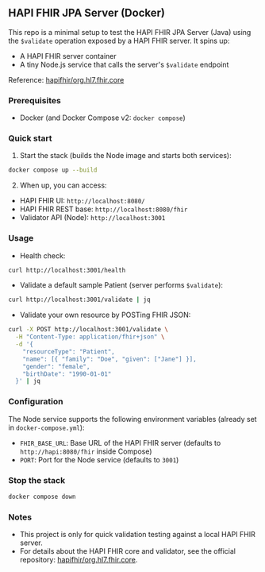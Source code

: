## HAPI FHIR JPA Server (Docker)

This repo is a minimal setup to test the HAPI FHIR JPA Server (Java) using the `$validate` operation exposed by a HAPI FHIR server. It spins up:

- A HAPI FHIR server container
- A tiny Node.js service that calls the server's `$validate` endpoint

Reference: [hapifhir/org.hl7.fhir.core](https://github.com/hapifhir/org.hl7.fhir.core)

### Prerequisites

- Docker (and Docker Compose v2: `docker compose`)

### Quick start

1) Start the stack (builds the Node image and starts both services):

```bash
docker compose up --build
```

2) When up, you can access:

- HAPI FHIR UI: `http://localhost:8080/`
- HAPI FHIR REST base: `http://localhost:8080/fhir`
- Validator API (Node): `http://localhost:3001`

### Usage

- Health check:

```bash
curl http://localhost:3001/health
```

- Validate a default sample Patient (server performs `$validate`):

```bash
curl http://localhost:3001/validate | jq
```

- Validate your own resource by POSTing FHIR JSON:

```bash
curl -X POST http://localhost:3001/validate \
  -H "Content-Type: application/fhir+json" \
  -d '{
    "resourceType": "Patient",
    "name": [{ "family": "Doe", "given": ["Jane"] }],
    "gender": "female",
    "birthDate": "1990-01-01"
  }' | jq
```

### Configuration

The Node service supports the following environment variables (already set in `docker-compose.yml`):

- `FHIR_BASE_URL`: Base URL of the HAPI FHIR server (defaults to `http://hapi:8080/fhir` inside Compose)
- `PORT`: Port for the Node service (defaults to `3001`)

### Stop the stack

```bash
docker compose down
```

### Notes

- This project is only for quick validation testing against a local HAPI FHIR server.
- For details about the HAPI FHIR core and validator, see the official repository: [hapifhir/org.hl7.fhir.core](https://github.com/hapifhir/org.hl7.fhir.core).


